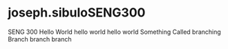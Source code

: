 # joseph.sibuloSENG300
SENG 300
Hello World hello world hello world 
Something Called branching
Branch branch branch
